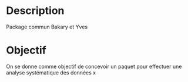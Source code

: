 # Description


Package commun Bakary et Yves


# Objectif

On se donne comme objectif de concevoir un paquet pour effectuer une analyse
systématique des données x